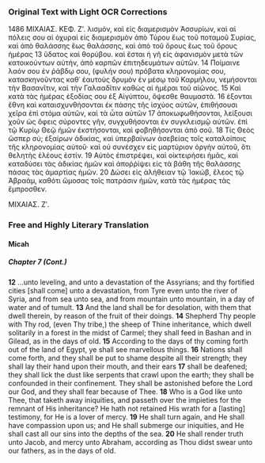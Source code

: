 ### Original Text with Light OCR Corrections

1486 ΜΙΧΑΙΑΣ. ΚΕΦ. Ζ'.
λισμόν, καὶ εἰς διαμερισμὸν Ἀσσυρίων, καὶ αἱ πόλεις σου αἱ ὀχυραὶ εἰς διαμερισμὸν ἀπὸ Τύρου ἕως τοῦ ποταμοῦ Συρίας, καὶ ἀπὸ θαλάσσης ἕως θαλάσσης, καὶ ἀπὸ τοῦ ὄρους ἕως τοῦ ὄρους ἡμέρας
13 ὕδατος καὶ θορύβου. καὶ ἔσται ἡ γῆ εἰς ἀφανισμὸν μετὰ τῶν κατοικούντων αὐτήν, ἀπὸ καρπῶν ἐπιτηδευμάτων αὐτῶν.
14 Ποίμαινε λαόν σου ἐν ῥάβδῳ σου, (φυλήν σου) πρόβατα κληρονομίας σου, κατασκηνοῦντας καθ᾿ ἑαυτοὺς δρυμὸν ἐν μέσῳ τοῦ Καρμήλου, νεμήσονται τὴν Βασανῖτιν, καὶ τὴν Γαλααδῖτιν καθὼς αἱ ἡμέραι τοῦ αἰῶνος.
15 Καὶ κατὰ τὰς ἡμέρας ἐξοδίας σου ἐξ Αἰγύπτου, ὄψεσθε θαυμαστά.
16 ἐξονται ἔθνη καὶ καταισχυνθήσονται ἐκ πάσης τῆς ἰσχύος αὐτῶν, ἐπιθήσουσι χεῖρα ἐπὶ στόμα αὐτῶν, καὶ τὰ ὦτα αὐτῶν
17 ἀποκωφωθήσονται, λείξουσι χοῦν ὡς ὄφεις σύροντες γῆν, συγχυθήσονται ἐν συγκλεισμῷ αὐτῶν. ἐπὶ τῷ Κυρίῳ Θεῷ ἡμῶν ἐκστήσονται, καὶ φοβηθήσονται ἀπὸ σοῦ.
18 Τίς Θεὸς ὥσπερ σύ; ἐξαίρων ἀδικίας, καὶ ὑπερβαίνων ἀσεβείας τοῖς καταλοίποις τῆς κληρονομίας αὐτοῦ· καὶ οὐ συνέσχεν εἰς μαρτύριον ὀργὴν αὐτοῦ, ὅτι θελητὴς ἐλέους ἐστίν.
19 Αὐτὸς ἐπιστρέψει, καὶ οἰκτειρήσει ἡμᾶς, καὶ καταδύσει τὰς ἀδικίας ἡμῶν καὶ ἀποῤῥίψει εἰς τὰ βάθη τῆς θαλάσσης πάσας τὰς ἁμαρτίας ἡμῶν.
20 Δώσει εἰς ἀλήθειαν τῷ Ἰακώβ, ἔλεος τῷ Ἀβραάμ, καθότι ὤμοσας τοῖς πατράσιν ἡμῶν, κατὰ τὰς ἡμέρας τὰς ἔμπροσθεν.

ΜΙΧΑΙΑΣ. Ζʹ.

### Free and Highly Literary Translation

#### Micah
##### Chapter 7 (Cont.)
**12** ...unto leveling, and unto a devastation of the Assyrians; and thy fortified cities [shall come] unto a devastation, from Tyre even unto the river of Syria, and from sea unto sea, and from mountain unto mountain, in a day of water and of tumult.
**13** And the land shall be for desolation, with them that dwell therein, by reason of the fruit of their doings.
**14** Shepherd Thy people with Thy rod, (even Thy tribe,) the sheep of Thine inheritance, which dwell solitarily in a forest in the midst of Carmel; they shall feed in Bashan and in Gilead, as in the days of old.
**15** According to the days of thy coming forth out of the land of Egypt, ye shall see marvellous things.
**16** Nations shall come forth, and they shall be put to shame despite all their strength; they shall lay their hand upon their mouth, and their ears
**17** shall be deafened; they shall lick the dust like serpents that crawl upon the earth; they shall be confounded in their confinement. They shall be astonished before the Lord our God, and they shall fear because of Thee.
**18** Who is a God like unto Thee, that taketh away iniquities, and passeth over the impieties for the remnant of His inheritance? He hath not retained His wrath for a [lasting] testimony, for He is a lover of mercy.
**19** He shall turn again, and He shall have compassion upon us; and He shall submerge our iniquities, and He shall cast all our sins into the depths of the sea.
**20** He shall render truth unto Jacob, and mercy unto Abraham, according as Thou didst swear unto our fathers, as in the days of old.
